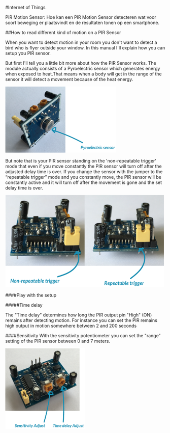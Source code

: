 #Internet of Things

PIR Motion Sensor: 
Hoe kan een PIR Motion Sensor detecteren wat voor soort beweging er plaatsvindt en de resultaten tonen op een smartphone.


##How to read different kind of motion on a PIR Sensor

When you want to detect motion in your room you don't want to detect a bird who is flyer outside your window. In this manual I'll explain how you can setup you PIR sensor.

But first I'll tell you a little bit more about how the PIR Sensor works. The module actually consists of a Pyroelectric sensor which generates energy when exposed to heat.That means when a body will get in the range of the sensor it will detect a movement because of the  heat energy.

<img src=img/PyroelectricSensor.png width=350>

But note that is your PIR sensor standing on the 'non-repeatable trigger' mode that even if you move constantly the PIR sensor will turn off after the adjusted delay time is over. If you change the sensor with the jumper to the “repeatable trigger” mode and you constantly move, the PIR sensor will be constantly active and it will turn off after the movement is gone and the set delay time is over.

<img src=img/trigger.png width=500>

####Play with the setup

#####Time delay

The "Time delay" determines how long the PIR output pin "High" (ON) remains after detecting motion. For instance you can set the PIR remains high output in motion somewhere between 2 and 200 seconds

####Sensitivity
With the sensitivity potentiometer you can set the "range" setting of the PIR sensor between 0 and 7 meters.

<img src=img/adjust.png width=250>